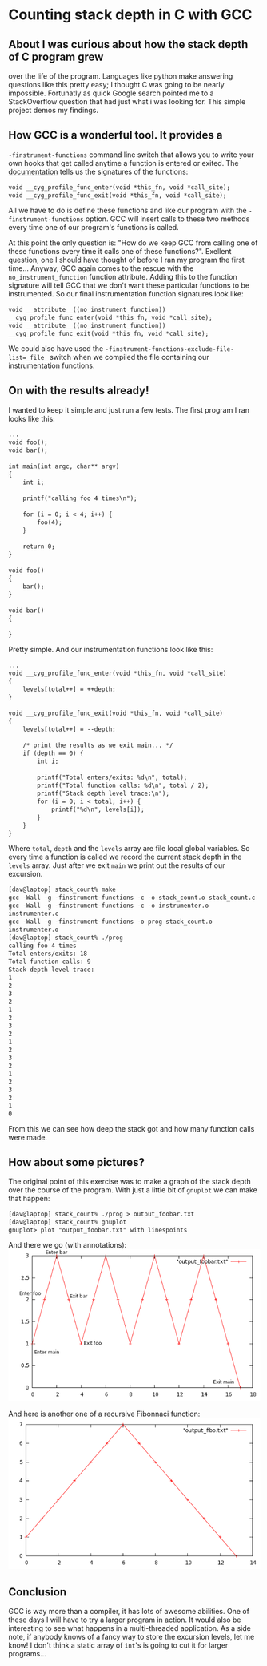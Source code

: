 # Counting stack depth in C with GCC

## About I was curious about how the stack depth of C program grew
over the life of the program.  Languages like python make answering
questions like this pretty easy; I thought C was going to be nearly
impossible.  Fortunatly as quick Google search pointed me to a
StackOverflow question that had just what i was looking for.  This
simple project demos my findings.

## How GCC is a wonderful tool.  It provides a
`-finstrument-functions` command line switch that allows you to write
your own hooks that get called anytime a function is entered or
exited.  The
[documentation](http://gcc.gnu.org/onlinedocs/gcc/Code-Gen-Options.html)
tells us the signatures of the functions:

    void __cyg_profile_func_enter(void *this_fn, void *call_site);
    void __cyg_profile_func_exit(void *this_fn, void *call_site);

All we have to do is define these functions and like our program with
the `-finstrument-functions` option.  GCC will insert calls to these
two methods every time one of our program's functions is called.  

At this point the only question is: "How do we keep GCC from calling
one of these functions every time it calls one of these functions?".
Exellent question, one I should have thought of before I ran my
program the first time... Anyway, GCC again comes to the rescue with the
`no_instrument_function` function attribute.  Adding this to the
function signature will tell GCC that we don't want these particular
functions to be instrumented.  So our final instrumentation function
signatures look like:

    void __attribute__((no_instrument_function)) __cyg_profile_func_enter(void *this_fn, void *call_site);
    void __attribute__((no_instrument_function)) __cyg_profile_func_exit(void *this_fn, void *call_site);

We could also have used the
`-finstrument-functions-exclude-file-list=_file_` switch when we
compiled the file containing our instrumentation functions.

## On with the results already!
I wanted to keep it simple and just run a few tests.  The first
program I ran looks like this:

    ...
    void foo();
    void bar();
    
    int main(int argc, char** argv)
    {
        int i;
    
        printf("calling foo 4 times\n");
    
        for (i = 0; i < 4; i++) {
            foo(4);
        }
    
        return 0;
    }
    
    void foo()
    {
        bar();
    }
    
    void bar()
    {
        
    }

Pretty simple.  And our instrumentation functions look like this:

    ...
    void __cyg_profile_func_enter(void *this_fn, void *call_site)
    {
        levels[total++] = ++depth;
    }
    
    void __cyg_profile_func_exit(void *this_fn, void *call_site)
    {
        levels[total++] = --depth;
    
        /* print the results as we exit main... */
        if (depth == 0) {
            int i;
    
            printf("Total enters/exits: %d\n", total);
            printf("Total function calls: %d\n", total / 2);
            printf("Stack depth level trace:\n");
            for (i = 0; i < total; i++) {
                printf("%d\n", levels[i]);
            }
        }
    }

Where `total`, `depth` and the `levels` array are file local global
variables.  So every time a function is called we record the current
stack depth in the `levels` array.  Just after we exit `main` we print
out the results of our excursion.  

    [dav@laptop] stack_count% make
    gcc -Wall -g -finstrument-functions -c -o stack_count.o stack_count.c
    gcc -Wall -g -finstrument-functions -c -o instrumenter.o instrumenter.c
    gcc -Wall -g -finstrument-functions -o prog stack_count.o instrumenter.o
    [dav@laptop] stack_count% ./prog 
    calling foo 4 times
    Total enters/exits: 18
    Total function calls: 9
    Stack depth level trace:
    1
    2
    3
    2
    1
    2
    3
    2
    1
    2
    3
    2
    1
    2
    3
    2
    1
    0

From this we can see how deep the stack got and how many function
calls were made.  

## How about some pictures?
The original point of this exercise was to make a graph of the stack
depth over the course of the program.  With just a little bit of
`gnuplot` we can make that happen:

    [dav@laptop] stack_count% ./prog > output_foobar.txt
    [dav@laptop] stack_count% gnuplot                   
    gnuplot> plot "output_foobar.txt" with linespoints

And there we go (with annotations): 
![Plot](demos/plot_foobar.png)

And here is another one of a recursive Fibonnaci function:
![Plot](demos/plot_fibo.png)

## Conclusion 
GCC is way more than a compiler, it has lots of awesome
abilities.  One of these days I will have to try a larger program in
action.  It would also be interesting to see what happens in a
multi-threaded application.  As a side note, if anybody knows of a
fancy way to store the excursion levels, let me know!  I don't think a
static array of `int`'s is going to cut it for larger programs...
